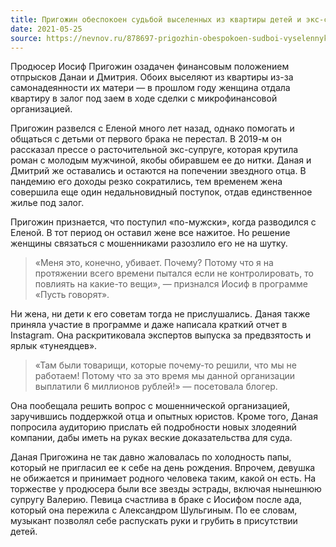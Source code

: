 ```yaml
---
title: Пригожин обеспокоен судьбой выселенных из квартиры детей и экс-супруги
date: 2021-05-25
source: https://nevnov.ru/878697-prigozhin-obespokoen-sudboi-vyselennykh-iz-kvartiry-detei-i-eks-suprugi
---
```


Продюсер Иосиф Пригожин озадачен финансовым положением отпрысков Данаи и Дмитрия. Обоих выселяют из квартиры из-за самонадеянности их матери — в прошлом году женщина отдала квартиру в залог под заем в ходе сделки с микрофинансовой организацией.

Пригожин развелся с Еленой много лет назад, однако помогать и общаться с детьми от первого брака не перестал. В 2019-м он рассказал прессе о расточительной экс-супруге, которая крутила роман с молодым мужчиной, якобы обиравшем ее до нитки. Даная и Дмитрий же оставались и остаются на попечении звездного отца. В пандемию его доходы резко сократились, тем временем жена совершила еще один недальновидный поступок, отдав единственное жилье под залог.

Пригожин признается, что поступил «по-мужски», когда разводился с Еленой. В тот период он оставил жене все нажитое. Но решение женщины связаться с мошенниками разозлило его не на шутку. 

> «Меня это, конечно, убивает. Почему? Потому что я на протяжении всего времени пытался если не контролировать, то повлиять на какие-то вещи», — признался Иосиф в программе «Пусть говорят».

Ни жена, ни дети к его советам тогда не прислушались. Даная также приняла участие в программе и даже написала краткий отчет в Instagram. Она раскритиковала экспертов выпуска за предвзятость и ярлык «тунеядцев». 

> «Там были товарищи, которые почему-то решили, что мы не работаем! Потому что за это время мы данной организации выплатили 6 миллионов рублей!» — посетовала блогер.

Она пообещала решить вопрос с мошеннической организацией, заручившись поддержкой отца и опытных юристов. Кроме того, Даная попросила аудиторию прислать ей подробности новых злодеяний компании, дабы иметь на руках веские доказательства для суда.

Даная Пригожина не так давно жаловалась по холодность папы, который не пригласил ее к себе на день рождения. Впрочем, девушка не обижается и принимает родного человека таким, какой он есть. На торжестве у продюсера были все звезды эстрады, включая нынешнюю супругу Валерию. Певица счастлива в браке с Иосифом после ада, который она пережила с Александром Шульгиным. По ее словам, музыкант позволял себе распускать руки и грубить в присутствии детей.